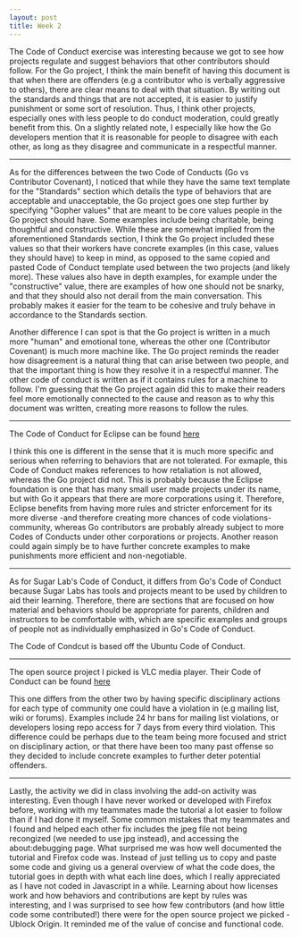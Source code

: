 ```yaml
---
layout: post
title: Week 2 
---
```


The Code of Conduct exercise was interesting because we got to see how projects regulate and suggest behaviors that other contributors should follow. For the Go project, I think the main benefit of having this document is that when there are offenders (e.g a contributor who is verbally aggressive to others), there are clear means to deal with that situation. By writing out the standards and things that are not accepted, it is easier to justify punishment or some sort of resolution. Thus, I think other projects, especially ones with less people to do conduct moderation, could greatly benefit from this. On a slightly related note, I especially like how the Go developers mention that it is reasonable for people to disagree with each other, as long as they disagree and communicate in a respectful manner. 

---
As for the differences between the two Code of Conducts (Go vs Contributor Covenant), I noticed that while they have the same text template for the "Standards" section which details the type of behaviors that are acceptable and unacceptable, the Go project goes one step further by specifying "Gopher values" that are meant to be core values people in the Go project should have. Some examples include being charitable, being thoughtful and constructive. While these are somewhat implied from the aforementioned Standards section, I think the Go project included these values so that their workers have concrete examples (in this case, values they should have) to keep in mind, as opposed to the same copied and pasted Code of Conduct template used between the two projects (and likely more). These values also have in depth examples, for example under the "constructive" value, there are examples of how one should not be snarky, and that they should also not derail from the main conversation. This probably makes it easier for the team to be cohesive and truly behave in accordance to the Standards section.

Another difference I can spot is that the Go project is written in a much more "human" and emotional tone, whereas the other one (Contributor Covenant) is much more machine like. The Go project reminds the reader how disagreement is a natural thing that can arise between two people, and that the important thing is how they resolve it in a respectful manner. The other code of conduct is written as if it contains rules for a machine to follow. I'm guessing that the Go project again did this to make their readers feel more emotionally connected to the cause and reason as to why this document was written, creating more reasons to follow the rules.

---
The Code of Conduct for Eclipse can be found [here](https://www.eclipse.org/org/documents/Community_Code_of_Conduct.php)

I think this one is different in the sense that it is much more specific and serious when referring to behaviors that are not tolerated. For exmaple, this Code of Conduct makes references to how retaliation is not allowed, whereas the Go project did not. This is probably because the Eclipse foundation is one that has many small user made projects under its name, but with Go it appears that there are more corporations using it. Therefore, Eclipse benefits from having more rules and stricter enforcement for its more diverse -and therefore creating more chances of code violations- community, whereas Go contributors are probably already subject to more Codes of Conducts under other corporations or projects. Another reason could again simply be to have further concrete examples to make punishments more efficient and non-negotiable.

---
As for Sugar Lab's Code of Conduct, it differs from Go's Code of Conduct because Sugar Labs has tools and projects meant to be used by children to aid their learning. Therefore, there are sections that are focused on how material and behaviors should be appropriate for parents, children and instructors to be comfortable with, which are specific examples and groups of people not as individually emphasized in Go's Code of Conduct.

The Code of Condcut is based off the Ubuntu Code of Conduct.

---
The open source project I picked is VLC media player. Their Code of Conduct can be found [here](https://wiki.videolan.org/Code_of_Conduct)


This one differs from the other two by having specific disciplinary actions for each type of community one could have a violation in (e.g mailing list, wiki or forums). Examples include 24 hr bans for mailing list violations, or developers losing repo access for 7 days from every third violation. This difference could be perhaps due to the team being more focused and strict on disciplinary action, or that there have been too many past offense so they decided to include concrete examples to further deter potential offenders.


---
Lastly, the activity we did in class involving the add-on activity was interesting. Even though I have never worked or developed with Firefox before, working with my teammates made the tutorial a lot easier to follow than if I had done it myself. Some common mistakes that my teammates and I found and helped each other fix includes the jpeg file not being recongized (we needed to use jpg instead), and accessing the about:debugging page. What surprised me was how well documented the tutorial and Firefox code was. Instead of just telling us to copy and paste some code and giving us a general overview of what the code does, the tutorial goes in depth with what each line does, which I really appreciated as I have not coded in Javascript in a while. Learning about how licenses work and how behaviors and contributions are kept by rules was interesting, and I was surprised to see how few contributors (and how little code some contributed!) there were for the open source project we picked - Ublock Origin. It reminded me of the value of concise and functional code.
